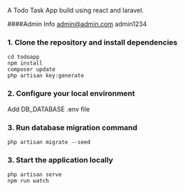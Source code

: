 A Todo Task App build using react and laravel.


####Admin Info
admin@admin.com
admin1234
### 1. Clone the repository and install dependencies

```
cd todoapp
npm install
composer update
php artisan key:generate
```

### 2. Configure your local environment

Add DB_DATABASE .env file

### 3. Run database migration command

```
php artisan migrate --seed
```

### 3. Start the application locally

```
php artisan serve
npm run watch
```
